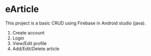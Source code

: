 # eArticle

This project is a basic CRUD using Firebase in Android studio (java).
1. Create account
2. Login
3. View/Edit profile
4. Add/Edit/Delete article
   

